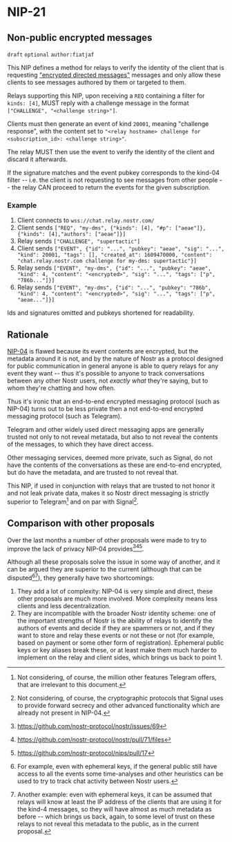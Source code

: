 NIP-21
======

Non-public encrypted messages
-----------------------------

`draft` `optional` `author:fiatjaf`

This NIP defines a method for relays to verify the identity of the client that is requesting ["encrypted directed messages"](04.md) messages and only allow these clients to see messages authored by them or targeted to them.

Relays supporting this NIP, upon receiving a `REQ` containing a filter for `kinds: [4]`, MUST reply with a challenge message in the format `["CHALLENGE", "<challenge string>"]`.

Clients must then generate an event of kind `20001`, meaning "challenge response", with the content set to `"<relay hostname> challenge for <subscription_id>: <challenge string>"`.

The relay MUST then use the event to verify the identity of the client and discard it afterwards.

If the signature matches and the event pubkey corresponds to the kind-04 filter -- i.e. the client is not requesting to see messages from other people -- the relay CAN proceed to return the events for the given subscription.

### Example

1. Client connects to `wss://chat.relay.nostr.com/`
2. Client sends `["REQ", "my-dms", {"kinds": [4], "#p": ["aeae"]}, {"kinds": [4],"authors": ["aeae"]}]`
3. Relay sends `["CHALLENGE", "supertactic"]`
4. Client sends `["EVENT", {"id": "...", "pubkey": "aeae", "sig": "...", "kind": 20001, "tags": [], "created_at": 1609470000, "content": "chat.relay.nostr.com challenge for my-dms: supertactic"}]`
5. Relay sends `["EVENT", "my-dms", {"id": "...", "pubkey": "aeae", "kind": 4, "content": "<encrypted>", "sig": "...", "tags": ["p", "786b..."]}]`
5. Relay sends `["EVENT", "my-dms", {"id": "...", "pubkey": "786b", "kind": 4, "content": "<encrypted>", "sig": "...", "tags": ["p", "aeae..."]}]`

Ids and signatures omitted and pubkeys shortened for readability.

Rationale
---------

[NIP-04](04.md) is flawed because its event contents are encrypted, but the metadata around it is not, and by the nature of Nostr as a protocol designed for public communication in general anyone is able to query relays for any event they want -- thus it's possible to anyone to track conversations between any other Nostr users, not _exactly what_ they're saying, but to whom they're chatting and how often.

Thus it's ironic that an end-to-end encrypted messaging protocol (such as NIP-04) turns out to be less private then a not end-to-end encrypted messaging protocol (such as Telegram).

Telegram and other widely used direct messaging apps are generally trusted not only to not reveal metatada, but also to not reveal the contents of the messages, to which they have direct access.

Other messaging services, deemed more private, such as Signal, do not have the contents of the conversations as these are end-to-end encrypted, but do have the metadata, and are trusted to not reveal that.

This NIP, if used in conjunction with relays that are trusted to not honor it and not leak private data, makes it so Nostr direct messaging is strictly superior to Telegram[^1] and on par with Signal[^2].

[^1]: Not considering, of course, the million other features Telegram offers, that are irrelevant to this document.
[^2]: Not considering, of course, the cryptographic protocols that Signal uses to provide forward secrecy and other advanced functionality which are already not present in NIP-04.

Comparison with other proposals
-------------------------------

Over the last months a number of other proposals were made to try to improve the lack of privacy NIP-04 provides[^3][^4][^5].

Although all these proposals solve the issue in some way of another, and it can be argued they are superior to the current (although that can be disputed[^6][^7]), they generally have two shortcomings:

  1. They add a lot of complexity: NIP-04 is very simple and direct, these other proposals are much more involved. More complexity means less clients and less decentralization.
  2. They are incompatible with the broader Nostr identity scheme: one of the important strengths of Nostr is the ability of relays to identify the authors of events and decide if they are spammers or not, and if they want to store and relay these events or not these or not (for example, based on payment or some other form of registration). Ephemeral public keys or key aliases break these, or at least make them much harder to implement on the relay and client sides, which brings us back to point 1.

[^3]: https://github.com/nostr-protocol/nostr/issues/69
[^4]: https://github.com/nostr-protocol/nostr/pull/71/files
[^5]: https://github.com/nostr-protocol/nips/pull/17
[^6]: For example, even with ephemeral keys, if the general public still have access to all the events some time-analyses and other heuristics can be used to try to track chat activity between Nostr users.
[^7]: Another example: even with ephemeral keys, it can be assumed that relays will know at least the IP address of the clients that are using it for the kind-4 messages, so they will have almost as much metadata as before -- which brings us back, again, to some level of trust on these relays to not reveal this metadata to the public, as in the current proposal.
